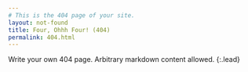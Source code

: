 ```yaml
---
# This is the 404 page of your site.
layout: not-found
title: Four, Ohhh Four! (404)
permalink: 404.html
---
```


Write your own 404 page. Arbitrary markdown content allowed.
{:.lead}  
